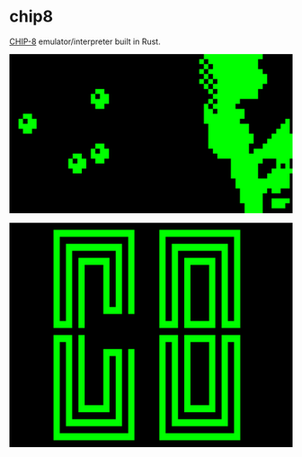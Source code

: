 # chip8

[CHIP-8](http://mattmik.com/files/chip8/mastering/chip8.html) emulator/interpreter built in Rust. 

![TRIP-8 demo](/data/trip8.gif)

![CHIP-8 logo](/data/logo.png)

